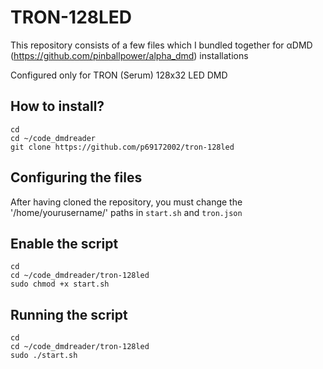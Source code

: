 # TRON-128LED
This repository consists of a few files which I bundled together for αDMD (https://github.com/pinballpower/alpha_dmd) installations

Configured only for TRON (Serum) 128x32 LED DMD

## How to install?

```
cd
cd ~/code_dmdreader
git clone https://github.com/p69172002/tron-128led
```
## Configuring the files
After having cloned the repository, you must change the '/home/yourusername/' paths in `start.sh` and `tron.json`

## Enable the script
```
cd
cd ~/code_dmdreader/tron-128led
sudo chmod +x start.sh
```

## Running the script
```
cd
cd ~/code_dmdreader/tron-128led
sudo ./start.sh
```
